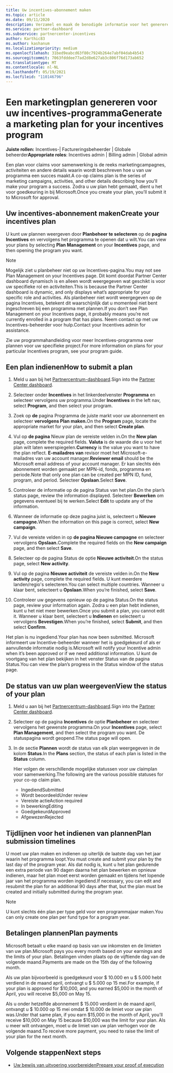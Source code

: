 ```yaml
---
title: Uw incentives-abonnement maken
ms.topic: article
ms.date: 09/11/2020
description: Verzamel en maak de benodigde informatie voor het genereren van een geslaagd marketingplan voor uw incentives-programma.
ms.service: partner-dashboard
ms.subservice: partnercenter-incentives
author: Karthic83
ms.author: kashanum
ms.localizationpriority: medium
ms.openlocfilehash: 31bed9eabcd63f80c7924b264e7abf04dab4b543
ms.sourcegitcommit: 7063fdddee77ad2d8e627ab3c806f76d173ab652
ms.translationtype: MT
ms.contentlocale: nl-NL
ms.lasthandoff: 05/19/2021
ms.locfileid: "110146796"
---
```

# <a name="generate-a-marketing-plan-for-your-incentives-program"></a><span data-ttu-id="a9919-103">Een marketingplan genereren voor uw incentives-programma</span><span class="sxs-lookup"><span data-stu-id="a9919-103">Generate a marketing plan for your incentives program</span></span>

<span data-ttu-id="a9919-104">**Juiste rollen:** Incentives-| Factureringsbeheerder | Globale beheerder</span><span class="sxs-lookup"><span data-stu-id="a9919-104">**Appropriate roles**: Incentives admin | Billing admin | Global admin</span></span>

<span data-ttu-id="a9919-105">Een plan voor claims voor samenwerking is de reeks marketingcampagnes, activiteiten en andere details waarin wordt beschreven hoe u van uw programma een succes maakt.</span><span class="sxs-lookup"><span data-stu-id="a9919-105">A co-op claims plan is the series of marketing campaigns, activities, and other details describing how you’ll make your program a success.</span></span> <span data-ttu-id="a9919-106">Zodra u uw plan hebt gemaakt, dient u het voor goedkeuring in bij Microsoft.</span><span class="sxs-lookup"><span data-stu-id="a9919-106">Once you create your plan, you’ll submit it to Microsoft for approval.</span></span>

## <a name="create-your-incentives-plan"></a><span data-ttu-id="a9919-107">Uw incentives-abonnement maken</span><span class="sxs-lookup"><span data-stu-id="a9919-107">Create your incentives plan</span></span>

<span data-ttu-id="a9919-108">U kunt uw plannen weergeven door **Planbeheer te selecteren** op de **pagina Incentives** en vervolgens het programma te openen dat u wilt.</span><span class="sxs-lookup"><span data-stu-id="a9919-108">You can view your plans by selecting **Plan Management** on your **Incentives** page, and then opening the program you want.</span></span>

>[!NOTE]
><span data-ttu-id="a9919-109">Mogelijk ziet u planbeheer niet op uw Incentives-pagina.</span><span class="sxs-lookup"><span data-stu-id="a9919-109">You may not see Plan Management on your Incentives page.</span></span> <span data-ttu-id="a9919-110">Dit komt doordat Partner Center dashboard dynamisch is en alleen wordt weergegeven wat geschikt is voor uw specifieke rol en activiteiten.</span><span class="sxs-lookup"><span data-stu-id="a9919-110">This is because the Partner Center dashboard is dynamic, and only displays what’s appropriate for your specific role and activities.</span></span> <span data-ttu-id="a9919-111">Als planbeheer niet wordt weergegeven op de pagina Incentives, betekent dit waarschijnlijk dat u momenteel niet bent ingeschreven bij een programma met plannen.</span><span class="sxs-lookup"><span data-stu-id="a9919-111">If you don’t see Plan Management on your Incentives page, it probably means you’re not currently enrolled in a program that has plans.</span></span> <span data-ttu-id="a9919-112">Neem contact op met uw Incentives-beheerder voor hulp.</span><span class="sxs-lookup"><span data-stu-id="a9919-112">Contact your Incentives admin for assistance.</span></span>

<span data-ttu-id="a9919-113">Zie uw programmahandleiding voor meer Incentives-programma over plannen voor uw specifieke project.</span><span class="sxs-lookup"><span data-stu-id="a9919-113">For more information on plans for your particular Incentives program, see your program guide.</span></span>

## <a name="how-to-submit-a-plan"></a><span data-ttu-id="a9919-114">Een plan indienen</span><span class="sxs-lookup"><span data-stu-id="a9919-114">How to submit a plan</span></span>

1. <span data-ttu-id="a9919-115">Meld u aan bij het [Partnercentrum-dashboard](https://partner.microsoft.com/dashboard/).</span><span class="sxs-lookup"><span data-stu-id="a9919-115">Sign into the [Partner Center dashboard](https://partner.microsoft.com/dashboard/).</span></span>

2. <span data-ttu-id="a9919-116">Selecteer onder **Incentives** in het linkerdeelvenster **Programma** en selecteer vervolgens uw programma.</span><span class="sxs-lookup"><span data-stu-id="a9919-116">Under **Incentives** in the left nav, select **Program**, and then select your program.</span></span> 

3. <span data-ttu-id="a9919-117">Zoek op **de** pagina Programma de juiste markt voor uw abonnement en selecteer **vervolgens Plan maken.**</span><span class="sxs-lookup"><span data-stu-id="a9919-117">On the **Program** page, locate the appropriate market for your plan, and then select **Create plan**.</span></span> 

4. <span data-ttu-id="a9919-118">Vul op **de pagina** Nieuw plan de vereiste velden in.</span><span class="sxs-lookup"><span data-stu-id="a9919-118">On the **New plan** page, complete the required fields.</span></span> <span data-ttu-id="a9919-119">**Valuta** is de waarde die u voor het plan wilt laten weerspiegelen.</span><span class="sxs-lookup"><span data-stu-id="a9919-119">**Currency** is the value you want to have the plan reflect.</span></span> <span data-ttu-id="a9919-120">**E-mailadres van** revisor moet het Microsoft-e-mailadres van uw account manager.</span><span class="sxs-lookup"><span data-stu-id="a9919-120">**Reviewer email** should be the Microsoft email address of your account manager.</span></span> <span data-ttu-id="a9919-121">Er kan slechts één abonnement worden gemaakt per MPN-id, fonds, programma en periode.</span><span class="sxs-lookup"><span data-stu-id="a9919-121">Note that only one plan can be created per MPN ID, fund, program, and period.</span></span> <span data-ttu-id="a9919-122">Selecteer **Opslaan**.</span><span class="sxs-lookup"><span data-stu-id="a9919-122">Select **Save**.</span></span>

5. <span data-ttu-id="a9919-123">Controleer de informatie op de pagina Status van het plan.</span><span class="sxs-lookup"><span data-stu-id="a9919-123">On the plan’s status page, review the information displayed.</span></span> <span data-ttu-id="a9919-124">Selecteer **Bewerken** om gegevens eventueel bij te werken.</span><span class="sxs-lookup"><span data-stu-id="a9919-124">Select **Edit** to update any of the information.</span></span>

6. <span data-ttu-id="a9919-125">Wanneer de informatie op deze pagina juist is, selecteert u **Nieuwe campagne.**</span><span class="sxs-lookup"><span data-stu-id="a9919-125">When the information on this page is correct, select **New campaign**.</span></span>

7. <span data-ttu-id="a9919-126">Vul de vereiste velden in op **de pagina Nieuwe campagne** en selecteer vervolgens **Opslaan.**</span><span class="sxs-lookup"><span data-stu-id="a9919-126">Complete the required fields on the **New campaign** page, and then select **Save**.</span></span>

8. <span data-ttu-id="a9919-127">Selecteer op de pagina Status de optie **Nieuwe activiteit**.</span><span class="sxs-lookup"><span data-stu-id="a9919-127">On the status page, select **New activity**.</span></span> 

9. <span data-ttu-id="a9919-128">Vul op de pagina **Nieuwe activiteit** de vereiste velden in.</span><span class="sxs-lookup"><span data-stu-id="a9919-128">On the **New activity** page, complete the required fields.</span></span> <span data-ttu-id="a9919-129">U kunt meerdere landen/regio's selecteren.</span><span class="sxs-lookup"><span data-stu-id="a9919-129">You can select multiple countries.</span></span> <span data-ttu-id="a9919-130">Wanneer u klaar bent, selecteert u **Opslaan**.</span><span class="sxs-lookup"><span data-stu-id="a9919-130">When you’re finished, select **Save**.</span></span> 

10. <span data-ttu-id="a9919-131">Controleer uw gegevens opnieuw op de pagina Status.</span><span class="sxs-lookup"><span data-stu-id="a9919-131">On the status page, review your information again.</span></span> <span data-ttu-id="a9919-132">Zodra u een plan hebt indienen, kunt u het niet meer bewerken.</span><span class="sxs-lookup"><span data-stu-id="a9919-132">Once you submit a plan, you cannot edit it.</span></span> <span data-ttu-id="a9919-133">Wanneer u klaar bent, selecteert u **Indienen** en selecteert u vervolgens **Bevestigen**.</span><span class="sxs-lookup"><span data-stu-id="a9919-133">When you’re finished, select **Submit**, and then select **Confirm**.</span></span>

<span data-ttu-id="a9919-134">Het plan is nu ingediend.</span><span class="sxs-lookup"><span data-stu-id="a9919-134">Your plan has now been submitted.</span></span> <span data-ttu-id="a9919-135">Microsoft informeert uw Incentive-beheerder wanneer het is goedgekeurd of als er aanvullende informatie nodig is.</span><span class="sxs-lookup"><span data-stu-id="a9919-135">Microsoft will notify your Incentive admin when it’s been approved or if we need additional information.</span></span> <span data-ttu-id="a9919-136">U kunt de voortgang van het plan bekijken in het venster Status van de pagina Status.</span><span class="sxs-lookup"><span data-stu-id="a9919-136">You can view the plan’s progress in the Status window of the status page.</span></span>

## <a name="view-the-status-of-your-plan"></a><span data-ttu-id="a9919-137">De status van uw plan weergeven</span><span class="sxs-lookup"><span data-stu-id="a9919-137">View the status of your plan</span></span>

1. <span data-ttu-id="a9919-138">Meld u aan bij het [Partnercentrum-dashboard](https://partner.microsoft.com/dashboard/).</span><span class="sxs-lookup"><span data-stu-id="a9919-138">Sign into the [Partner Center dashboard](https://partner.microsoft.com/dashboard/).</span></span>

2. <span data-ttu-id="a9919-139">Selecteer op de pagina **Incentives** de optie **Planbeheer** en selecteer vervolgens het gewenste programma.</span><span class="sxs-lookup"><span data-stu-id="a9919-139">On your **Incentives** page, select **Plan Management**, and then select the program you want.</span></span> <span data-ttu-id="a9919-140">De statuspagina wordt geopend.</span><span class="sxs-lookup"><span data-stu-id="a9919-140">The status page will open.</span></span>

3. <span data-ttu-id="a9919-141">In de sectie **Plannen** wordt de status van elk plan weergegeven in de kolom **Status**.</span><span class="sxs-lookup"><span data-stu-id="a9919-141">In the **Plans** section, the status of each plan is listed in the **Status** column.</span></span>

   <span data-ttu-id="a9919-142">Hier volgen de verschillende mogelijke statussen voor uw claimplan voor samenwerking.</span><span class="sxs-lookup"><span data-stu-id="a9919-142">The following are the various possible statuses for your co-op claim plan.</span></span>

   - <span data-ttu-id="a9919-143">Ingediend</span><span class="sxs-lookup"><span data-stu-id="a9919-143">Submitted</span></span>
   - <span data-ttu-id="a9919-144">Wordt beoordeeld</span><span class="sxs-lookup"><span data-stu-id="a9919-144">Under review</span></span>
   - <span data-ttu-id="a9919-145">Vereiste actie</span><span class="sxs-lookup"><span data-stu-id="a9919-145">Action required</span></span>
   - <span data-ttu-id="a9919-146">In bewerking</span><span class="sxs-lookup"><span data-stu-id="a9919-146">Editing</span></span>
   - <span data-ttu-id="a9919-147">Goedgekeurd</span><span class="sxs-lookup"><span data-stu-id="a9919-147">Approved</span></span>
   - <span data-ttu-id="a9919-148">Afgewezen</span><span class="sxs-lookup"><span data-stu-id="a9919-148">Rejected</span></span>

## <a name="plan-submission-timelines"></a><span data-ttu-id="a9919-149">Tijdlijnen voor het indienen van plannen</span><span class="sxs-lookup"><span data-stu-id="a9919-149">Plan submission timelines</span></span>

<span data-ttu-id="a9919-150">U moet uw plan maken en indienen op uiterlijk de laatste dag van het jaar waarin het programma loopt.</span><span class="sxs-lookup"><span data-stu-id="a9919-150">You must create and submit your plan by the last day of the program year.</span></span> <span data-ttu-id="a9919-151">Als dat nodig is, kunt u het plan gedurende een extra periode van 90 dagen daarna het plan bewerken en opnieuw indienen, maar het plan moet eerst worden gemaakt en tijdens het lopende jaar van het programma worden ingediend.</span><span class="sxs-lookup"><span data-stu-id="a9919-151">If necessary, you can edit and resubmit the plan for an additional 90 days after that, but the plan must be created and initially submitted during the program year.</span></span>

>[!NOTE]
> <span data-ttu-id="a9919-152">U kunt slechts één plan per type geld voor een programmajaar maken.</span><span class="sxs-lookup"><span data-stu-id="a9919-152">You can only create one plan per fund type for a program year.</span></span>

## <a name="plan-payments"></a><span data-ttu-id="a9919-153">Betalingen plannen</span><span class="sxs-lookup"><span data-stu-id="a9919-153">Plan payments</span></span>

<span data-ttu-id="a9919-154">Microsoft betaalt u elke maand op basis van uw inkomsten en de limieten van uw plan.</span><span class="sxs-lookup"><span data-stu-id="a9919-154">Microsoft pays you every month based on your earnings and the limits of your plan.</span></span> <span data-ttu-id="a9919-155">Betalingen vinden plaats op de vijftiende dag van de volgende maand.</span><span class="sxs-lookup"><span data-stu-id="a9919-155">Payments are made on the 15th day of the following month.</span></span>

<span data-ttu-id="a9919-156">Als uw plan bijvoorbeeld is goedgekeurd voor $ 10.000 en u $ 5.000 hebt verdiend in de maand april, ontvangt u $ 5.000 op 15 mei.</span><span class="sxs-lookup"><span data-stu-id="a9919-156">For example, if your plan is approved for $10,000, and you earned $5,000 in the month of April, you will receive $5,000 on May 15.</span></span>

<span data-ttu-id="a9919-157">Als u onder hetzelfde abonnement $ 15.000 verdient in de maand april, ontvangt u $ 10.000 op 15 mei omdat $ 10.000 de limiet voor uw plan was.</span><span class="sxs-lookup"><span data-stu-id="a9919-157">Under that same plan, if you earn $15,000 in the month of April, you’ll receive $10,000 on May 15 because $10,000 was the limit for your plan.</span></span> <span data-ttu-id="a9919-158">Als u meer wilt ontvangen, moet u de limiet van uw plan verhogen voor de volgende maand.</span><span class="sxs-lookup"><span data-stu-id="a9919-158">To receive more payment, you need to raise the limit of your plan for the next month.</span></span>

## <a name="next-steps"></a><span data-ttu-id="a9919-159">Volgende stappen</span><span class="sxs-lookup"><span data-stu-id="a9919-159">Next steps</span></span>

- [<span data-ttu-id="a9919-160">Uw bewijs van uitvoering voorbereiden</span><span class="sxs-lookup"><span data-stu-id="a9919-160">Prepare your proof of execution</span></span>](incentives-prepare-your-proof-of-execution.md)
